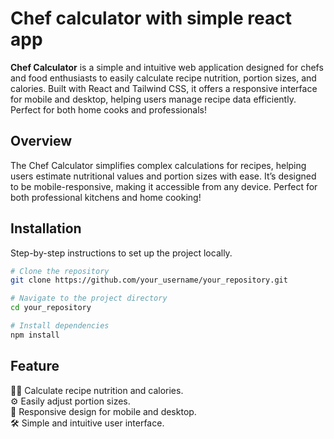 # Chef calculator with simple react app

**Chef Calculator** is a simple and intuitive web application designed for chefs and food enthusiasts to easily calculate recipe nutrition, portion sizes, and calories. Built with React and Tailwind CSS, it offers a responsive interface for mobile and desktop, helping users manage recipe data efficiently. Perfect for both home cooks and professionals!

## Overview

The Chef Calculator simplifies complex calculations for recipes, helping users estimate nutritional values and portion sizes with ease. It’s designed to be mobile-responsive, making it accessible from any device. Perfect for both professional kitchens and home cooking!

## Installation

Step-by-step instructions to set up the project locally.

```bash
# Clone the repository
git clone https://github.com/your_username/your_repository.git

# Navigate to the project directory
cd your_repository

# Install dependencies
npm install

```
## Feature
🧑‍🍳 Calculate recipe nutrition and calories. <br>
⚙️ Easily adjust portion sizes.<br>
📱 Responsive design for mobile and desktop.<br>
🛠 Simple and intuitive user interface.<br>

